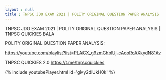 ```yaml
---
layout : null
title : TNPSC JDO EXAM 2021 | POLITY ORIGINAL QUESTION PAPER ANALYSIS | TNPSC QUICKIES BALA
---
```


TNPSC JDO EXAM 2021 | POLITY ORIGINAL QUESTION PAPER ANALYSIS | TNPSC QUICKIES BALA

POLITY ORIGINAL QUESTION PAPER ANALYSIS:

https://youtube.com/playlist?list=PLAiCX_g9zmGhblUj-cAooRoAXkydN81Av

TNPSC QUICKIES 2.0
https://t.me/tnpscquickies



{% include youtubePlayer.html id='gMy2diUkH0k' %}
